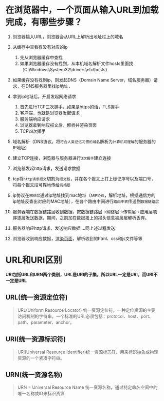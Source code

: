 # 在浏览器中，一个页面从输入URL到加载完成，有哪些步骤？

1. 浏览器输入URL，浏览器会从URL上解析出地址栏上的域名

2. 从缓存中查看有没有对应的ip

   1. 先从浏览器缓存中查找
   2. 如果浏览器缓存没有找到，从本机域名解析文件hosts里面找（C:\Windows\System32\drivers\etc\hosts）

3. 如果缓存没有找到ip，则发起DNS（Domain Name Server，域名服务器）请求，在DNS服务器里找ip地址，

4. 拿到ip地址后，开启发起网络请求

   1. 首先进行TCP三次握手，如果是https的话，TLS握手
   2. 客户端，也就是浏览器发起请求
   3. 服务端响应请求
   4. 浏览器拿到响应报文后，解析并渲染页面
   5. TCP四次挥手

1. 域名解析（DNS协议，将`符合人类记忆习惯的域名`解析为`计算机可理解`的服务器的IP地址)
2. 建立TCP连接，浏览器与服务器进行`3次握手`建立连接
3. 浏览器发起http请求，发送请求数据
4. tcp将`http请求报文`切割为`报文段`，并在各个报文上打上标记序号以及端口号，将每个报文段可靠地传给`网络层`
5. ip协议在`网络层`通过ip地址找到mac地址（`ARP协议`，解析地址，根据通信方的ip地址反查出对应的MAC地址），在各个路由中间进行`路由中转`传送到`数据链路层`
6. 服务器端在数据链路层收到数据，按数据链路层→网络层→传输层→应用层顺序逐层发送数据，期间，之前加在数据报上的报头信息被层层解析丢弃。
7. 服务器响应http请求，发送响应数据
   …同上述过程发送
8. 浏览器收到响应数据，[渲染页面](https://juejin.im/post/6844903565610188807#heading-0)，解析收到的html、css和js文件等等



# URL和URI区别

**URI包括URL和URN两个类别，URL是URI的子集，所以URL一定是URI，而URI不一定是URL**

## URL(统一资源定位符)

> URL(Uniform Resource Locator) 统一资源定位符，一种定位资源的主要访问机制的字符串，一个标准的URL必须包括：protocol、host、port、path、parameter、anchor。

## URI(统一资源标识符)

> URI(Universal Resource Identifier)统一资源标志符，用来标识抽象或物理资源的一个紧凑字符串。

## URN(统一资源名称)

> URN = Universal Resource Name 统一资源名称，通过特定命名空间中的唯一名称或ID来标识资源
